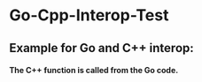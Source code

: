 # Go-Cpp-Interop-Test

## Example for Go and C++ interop:

#### The C++ function is called from the Go code.
